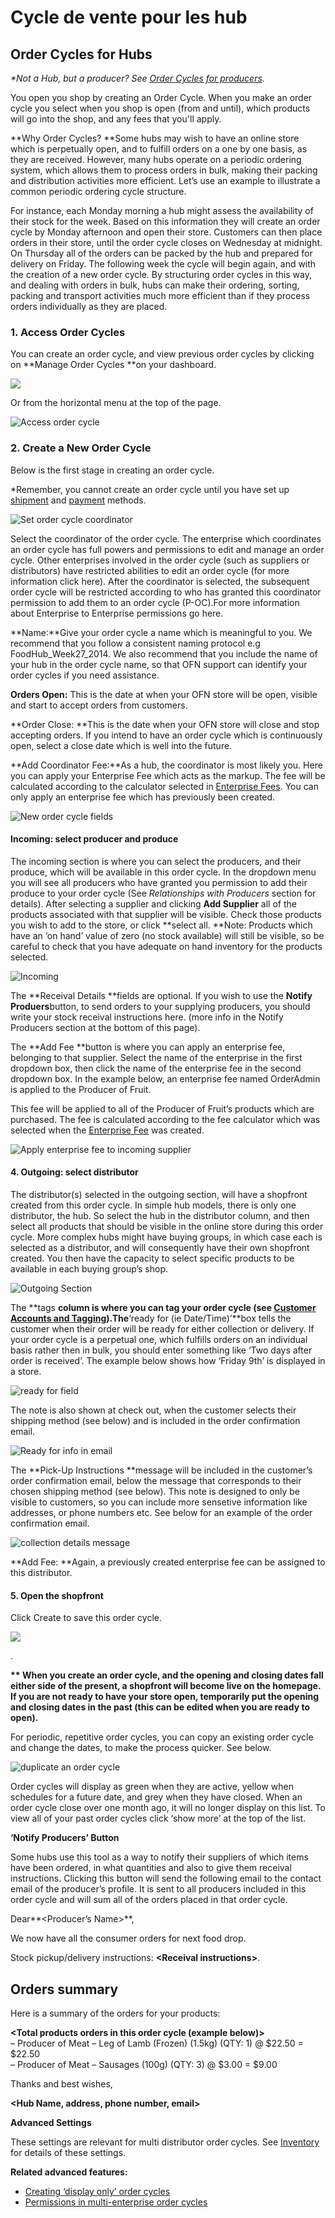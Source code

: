 # Cycle de vente pour les hub

## Order Cycles for Hubs

_\*Not a Hub, but a producer? See _[_Order Cycles for producers_](cycle-de-vente-pour-les-fournisseurs.md)_._

You open you shop by creating an Order Cycle. When you make an order cycle you select when you shop is open \(from and until\), which products will go into the shop, and any fees that you'll apply.

**Why Order Cycles? **Some hubs may wish to have an online store which is perpetually open, and to fulfill orders on a one by one basis, as they are received. However, many hubs operate on a periodic ordering system, which allows them to process orders in bulk, making their packing and distribution activities more efficient. Let’s use an example to illustrate a common periodic ordering cycle structure.

For instance, each Monday morning a hub might assess the availability of their stock for the week. Based on this information they will create an order cycle by Monday afternoon and open their store. Customers can then place orders in their store, until the order cycle closes on Wednesday at midnight. On Thursday all of the orders can be packed by the hub and prepared for delivery on Friday. The following week the cycle will begin again, and with the creation of a new order cycle. By structuring order cycles in this way, and dealing with orders in bulk, hubs can make their ordering, sorting, packing and transport activities much more efficient than if they process orders individually as they are placed.

### 1. Access Order Cycles

You can create an order cycle, and view previous order cycles by clicking on **Manage Order Cycles **on your dashboard.

![](https://openfoodnetwork.org/wp-content/uploads/2015/05/Order-Cycle.png)

Or from the horizontal menu at the top of the page.

![Access order cycle](https://openfoodnetwork.org/wp-content/uploads/2015/05/Access-order-cycle.png)

### 2. Create a New Order Cycle

Below is the first stage in creating an order cycle.

\*Remember, you cannot create an order cycle until you have set up [shipment](types-de-livraisons.md) and [payment](https://github.com/ofnuserguidefr/guide-utilisateur-open-food-france/tree/f72c4e0a78bb6dc0c5b39249e706b0dbac84df5f/payment-methods-2.md) methods.

![Set order cycle coordinator](https://openfoodnetwork.org/wp-content/uploads/2015/05/Set-coordinator.png)

Select the coordinator of the order cycle. The enterprise which coordinates an order cycle has full powers and permissions to edit and manage an order cycle. Other enterprises involved in the order cycle \(such as suppliers or distributors\) have restricted abilities to edit an order cycle \(for more information click here\). After the coordinator is selected, the subsequent order cycle will be restricted according to who has granted this coordinator permission to add them to an order cycle \(P-OC\).For more information about Enterprise to Enterprise permissions go here.

**Name:**Give your order cycle a name which is meaningful to you. We recommend that you follow a consistent naming protocol e.g FoodHub\_Week27\_2014. We also recommend that you include the name of your hub in the order cycle name, so that OFN support can identify your order cycles if you need assistance.

**Orders Open:** This is the date at when your OFN store will be open, visible and start to accept orders from customers.

**Order Close: **This is the date when your OFN store will close and stop accepting orders. If you intend to have an order cycle which is continuously open, select a close date which is well into the future.

**Add Coordinator Fee:**As a hub, the coordinator is most likely you. Here you can apply your Enterprise Fee which acts as the markup. The fee will be calculated according to the calculator selected in [Enterprise Fees](frais-et-taxes.md). You can only apply an enterprise fee which has previously been created.

![New order cycle fields](https://openfoodnetwork.org/wp-content/uploads/2015/05/New-order-cycle-3.png)

#### Incoming: select producer and produce

The incoming section is where you can select the producers, and their produce, which will be available in this order cycle. In the dropdown menu you will see all producers who have granted you permission to add their produce to your order cycle \(See _Relationships with Producers_ section for details\). After selecting a supplier and clicking **Add Supplier** all of the products associated with that supplier will be visible. Check those products you wish to add to the store, or click **select all. **Note: Products which have an ‘on hand’ value of zero \(no stock available\) will still be visible, so be careful to check that you have adequate on hand inventory for the products selected.

![Incoming](https://openfoodnetwork.org/wp-content/uploads/2015/05/Incomiing.png)

The **Receival Details **fields are optional. If you wish to use the **Notify Produers**button, to send orders to your supplying producers, you should write your stock receival instructions here. \(more info in the Notify Producers section at the bottom of this page\).

The **Add Fee **button is where you can apply an enterprise fee, belonging to that supplier. Select the name of the enterprise in the first dropdown box, then click the name of the enterprise fee in the second dropdown box. In the example below, an enterprise fee named OrderAdmin is applied to the Producer of Fruit.

This fee will be applied to all of the Producer of Fruit’s products which are purchased. The fee is calculated according to the fee calculator which was selected when the [Enterprise Fee](frais-et-taxes.md) was created.

![Apply enterprise fee to incoming supplier](https://openfoodnetwork.org/wp-content/uploads/2015/05/Enterprise-Fee.png)

#### 4. Outgoing: select distributor

The distributor\(s\) selected in the outgoing section, will have a shopfront created from this order cycle. In simple hub models, there is only one distributor, the hub. So select the hub in the distributor column, and then select all products that should be visible in the online store during this order cycle. More complex hubs might have buying groups, in which case each is selected as a distributor, and will consequently have their own shopfront created. You then have the capacity to select specific products to be available in each buying group’s shop.

![Outgoing Section](https://openfoodnetwork.org/wp-content/uploads/2015/05/Outoging-New.png)

The **tags **column is where you can tag your order cycle \(see [Customer Accounts and Tagging](../fonctionnalites-avancees/mise-en-place-dune-boutique/customized-shopping-experience.md)\).The**‘ready for \(ie Date/Time\)’**box tells the customer when their order will be ready for either collection or delivery. If your order cycle is a perpetual one, which fulfills orders on an individual basis rather then in bulk, you should enter something like ‘Two days after order is received’. The example below shows how ‘Friday 9th’ is displayed in a store.

![ready for field](https://openfoodnetwork.org/wp-content/uploads/2015/05/Ready-for.png)

The note is also shown at check out, when the customer selects their shipping method \(see below\) and is included in the order confirmation email.

![Ready for info in email](https://openfoodnetwork.org/wp-content/uploads/2015/05/shipping-info.png)

The **Pick-Up Instructions **message will be included in the customer’s order confirmation email, below the message that corresponds to their chosen shipping method \(see below\). This note is designed to only be visible to customers, so you can include more sensetive information like addresses, or phone numbers etc. See below for an example of the order confirmation email.

![collection details message](https://openfoodnetwork.org/wp-content/uploads/2015/05/Collection-details.png)

**Add Fee: **Again, a previously created enterprise fee can be assigned to this distributor.

#### 5. Open the shopfront

Click Create to save this order cycle.

![](http://openfoodfoundation.org/sites/default/files/create.png)

.

**\*\* When you create an order cycle, and the opening and closing dates fall either side of the present, a shopfront will become live on the homepage. If you are not ready to have your store open, temporarily put the opening and closing dates in the past \(this can be edited when you are ready to open\).**

For periodic, repetitive order cycles, you can copy an existing order cycle and change the dates, to make the process quicker. See below.

![duplicate an order cycle](https://openfoodnetwork.org/wp-content/uploads/2015/05/copy-order-cycle.png)

Order cycles will display as green when they are active, yellow when schedules for a future date, and grey when they have closed. When an order cycle close over one month ago, it will no longer display on this list. To view all of your past order cycles click ‘show more’ at the top of the list.

**‘Notify Producers’ Button**

Some hubs use this tool as a way to notify their suppliers of which items have been ordered, in what quantities and also to give them receival instructions. Clicking this button will send the following email to the contact email of the producer’s profile. It is sent to all producers included in this order cycle and will sum all of the orders placed in that order cycle.

Dear**&lt;Producer’s Name&gt;**,

We now have all the consumer orders for next food drop.

Stock pickup/delivery instructions: **&lt;Receival instructions&gt;**.

## Orders summary

Here is a summary of the orders for your products:

**&lt;Total products orders in this order cycle \(example below\)&gt;**  
– Producer of Meat – Leg of Lamb \(Frozen\) \(1.5kg\) \(QTY: 1\) @ $22.50 = $22.50  
– Producer of Meat – Sausages \(100g\) \(QTY: 3\) @ $3.00 = $9.00

Thanks and best wishes,

**&lt;Hub Name, address, phone number, email&gt;**

**Advanced Settings**

These settings are relevant for multi distributor order cycles. See [Inventory](../fonctionnalites-avancees/produits/inventory-tool.md) for details of these settings.

**Related advanced features:**

* [Creating ‘display only’ order cycles](../fonctionnalites-avancees/cycles-de-vente/display-only-order-cycles.md)
* [Permissions in multi-enterprise order cycles](../fonctionnalites-avancees/collaborer-avec-dautres-entreprises/e2e-powers-in-multi-enterprise-ocs.md)

